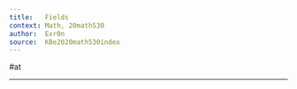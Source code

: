 ```yaml
---
title:   Fields
context: Math, 20math530
author:  Exr0n
source:  KBe2020math530index
---
```


#at


---

